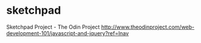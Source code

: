 sketchpad
=========

Sketchpad Project - The Odin Project
http://www.theodinproject.com/web-development-101/javascript-and-jquery?ref=lnav